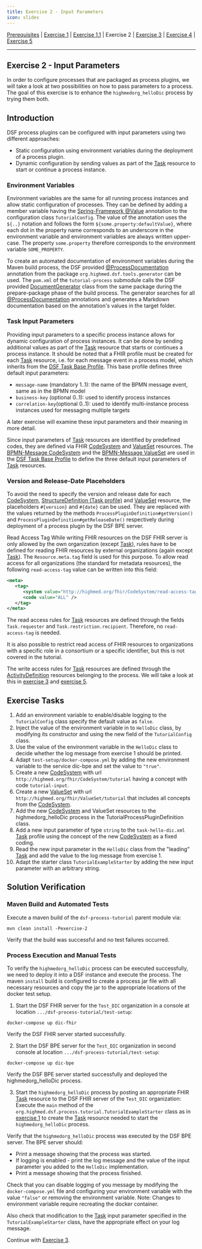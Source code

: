 ```yaml
---
title: Exercise 2 - Input Parameters
icon: slides
---
```

 [Prerequisites](prerequisites.md) | [Exercise 1](exercise1-simpleProcess.md) | [Exercise 1.1](exercise11-processDebugging.md) | Exercise 2 | [Exercise 3](exercise3-messageEvents.md) | [Exercise 4](exercise4-exclusiveGateways.md) | [Exercise 5](exercise5-eventBasedGateways.md)

---


## Exercise 2 - Input Parameters
In order to configure processes that are packaged as process plugins, we will take a look at two possibilities on how to pass parameters to a process. The goal of this exercise is to enhance the ``highmedorg_helloDic`` process by trying them both.

## Introduction
DSF process plugins can be configured with input parameters using two different approaches:

- Static configuration using environment variables during the deployment of a process plugin.
- Dynamic configuration by sending values as part of the [Task](http://hl7.org/fhir/R4/task.html) resource to start or continue a process instance.

### Environment Variables
Environment variables are the same for all running process instances and allow static configuration of processes. They can be defined by adding a member variable having the [Spring-Framework @Value](https://docs.spring.io/spring-framework/docs/current/reference/html/core.html#beans-value-annotations) annotation to the configuration class ``TutorialConfig``. The value of the annotation uses the ``${..}`` notation and follows the form ``${some.property:defaultValue}``, where each dot in the property name corresponds to an underscore in the environment variable and environment variables are always written upper-case. The property ``some.property`` therefore corresponds to the environment variable ``SOME_PROPERTY``.

To create an automated documentation of environment variables during the Maven build process, the DSF provided [@ProcessDocumentation](https://github.com/highmed/highmed-dsf/blob/main/dsf-tools/dsf-tools-documentation-generator/src/main/java/org/highmed/dsf/tools/generator/ProcessDocumentation.java) annotation from the package ``org.highmed.dsf.tools.generator`` can be used. The ``pom.xml`` of the ``tutorial-process`` submodule calls the DSF provided [DocumentGenerator](https://github.com/highmed/highmed-dsf/blob/main/dsf-tools/dsf-tools-documentation-generator/src/main/java/org/highmed/dsf/tools/generator/DocumentationGenerator.java) class from the same package during the prepare-package phase of the build process. The generator searches for all  [@ProcessDocumentation](https://github.com/highmed/highmed-dsf/blob/main/dsf-tools/dsf-tools-documentation-generator/src/main/java/org/highmed/dsf/tools/generator/ProcessDocumentation.java) annotations and generates a Markdown documentation based on the annotation's values in the target folder.

### Task Input Parameters
Providing input parameters to a specific process instance allows for dynamic configuration of process instances. It can be done by sending additional values as part of the [Task](http://hl7.org/fhir/R4/task.html) resource that starts or continues a process instance. It should be noted that a FHIR profile must be created for each [Task](http://hl7.org/fhir/R4/task.html) resource, i.e. for each message event in a process model, which inherits from the [DSF Task Base Profile](https://github.com/highmed/highmed-dsf/blob/main/dsf-fhir/dsf-fhir-validation/src/main/resources/fhir/StructureDefinition/highmed-task-base-0.5.0.xml). This base profile defines three default input parameters:

- ``message-name`` (mandatory 1..1): the name of the BPMN message event, same as in the BPMN model
- ``business-key`` (optional 0..1): used to identify process instances
- ``correlation-key``(optional 0..1): used to identify multi-instance process instances used for messaging multiple targets

A later exercise will examine these input parameters and their meaning in more detail.

Since input parameters of [Task](http://hl7.org/fhir/R4/task.html) resources are identified by predefined codes, they are defined via FHIR [CodeSystem](http://hl7.org/fhir/R4/codesystem.html) and [ValueSet](hl7.org/fhir/R4/valueset.html) resources. The [BPMN-Message CodeSystem](https://github.com/highmed/highmed-dsf/blob/main/dsf-fhir/dsf-fhir-validation/src/main/resources/fhir/CodeSystem/highmed-bpmn-message-0.5.0.xml) and the [BPMN-Message ValueSet](https://github.com/highmed/highmed-dsf/blob/main/dsf-fhir/dsf-fhir-validation/src/main/resources/fhir/ValueSet/highmed-bpmn-message-0.5.0.xml) are used in the [DSF Task Base Profile](https://github.com/highmed/highmed-dsf/blob/main/dsf-fhir/dsf-fhir-validation/src/main/resources/fhir/StructureDefinition/highmed-task-base-0.5.0.xml) to define the three default input parameters of [Task](http://hl7.org/fhir/R4/task.html) resources.

### Version and Release-Date Placeholders
To avoid the need to specify the version and release date for each [CodeSystem](http://hl7.org/fhir/R4/codesystem.html), [StructureDefinition (Task profile)](http://hl7.org/fhir/R4/structuredefinition.html) and [ValueSet](http://hl7.org/fhir/R4/valueset.html) resource, the placeholders ``#{version}`` and ``#{date}`` can be used. They are replaced with the values returned by the methods ``ProcessPluginDefinition#getVersion()`` and ``ProcessPluginDefinition#getReleaseDate()`` respectively during deployment of a process plugin by the DSF BPE server.

Read Access Tag
While writing FHIR resources on the DSF FHIR server is only allowed by the own organization (except [Task](http://hl7.org/fhir/R4/task.html)), rules have to be defined for reading FHIR resources by external organizations (again except [Task](http://hl7.org/fhir/R4/task.html)). The ``Resource.meta.tag`` field is used for this purpose. To allow read access for all organizations (the standard for metadata resources), the following ``read-access-tag`` value can be written into this field:
```xml
<meta>
   <tag>
      <system value="http://highmed.org/fhir/CodeSystem/read-access-tag" />
      <code value="ALL" />
   </tag>
</meta>
```
The read access rules for [Task](http://hl7.org/fhir/R4/task.html) resources are defined through the fields ``Task.requester`` and ``Task.restriction.recipient``. Therefore, no ``read-access-tag`` is needed.

It is also possible to restrict read access of FHIR resources to organizations with a specific role in a consortium or a specific identifier, but this is not covered in the tutorial.

The write access rules for [Task](http://hl7.org/fhir/R4/task.html) resources are defined through the [ActivityDefinition](http://hl7.org/fhir/R4/activitydefinition.html) resources belonging to the process. We will take a look at this in [exercise 3](/versions/v0.9.x/tutorial/exercise3-messageEvents.md) and [exercise 5](/versions/v0.9.x/tutorial/exercise5-eventBasedGateways.md).


## Exercise Tasks
1. Add an environment variable to enable/disable logging to the ``TutorialConfig`` class specify the default value as ``false``.
2. Inject the value of the environment variable in to ``HelloDic`` class, by modifying its constructor and using the new field of the ``TutorialConfig`` class.
3. Use the value of the environment variable in the ``HelloDic`` class to decide whether the log message from exercise 1 should be printed.
4. Adapt ``test-setup/docker-compose.yml`` by adding the new environment variable to the service dic-bpe and set the value to ``"true"``.
5. Create a new [CodeSystem](http://hl7.org/fhir/R4/codesystem.html) with url ``http://highmed.org/fhir/CodeSystem/tutorial`` having a concept with code ``tutorial-input``.
6. Create a new [ValueSet](http://hl7.org/fhir/R4/valueset.html) with url ``http://highmed.org/fhir/ValueSet/tutorial`` that includes all concepts from the [CodeSystem](http://hl7.org/fhir/R4/codesystem.html).
7. Add the new [CodeSystem](http://hl7.org/fhir/R4/codesystem.html) and ValueSet resources to the highmedorg_helloDic process in the TutorialProcessPluginDefinition class.
8. Add a new input parameter of type ``string`` to the ``task-hello-dic.xml`` [Task](http://hl7.org/fhir/R4/task.html) profile using the concept of the new [CodeSystem](http://hl7.org/fhir/R4/codesystem.html) as a fixed coding.
9. Read the new input parameter in the ``HelloDic`` class from the "leading" [Task](http://hl7.org/fhir/R4/task.html) and add the value to the log message from exercise 1.
10. Adapt the starter class ``TutorialExampleStarter`` by adding the new input parameter with an arbitrary string.


## Solution Verification
### Maven Build and Automated Tests

Execute a maven build of the ``dsf-process-tutorial`` parent module via:
```
mvn clean install -Pexercise-2
```
Verify that the build was successful and no test failures occurred.

### Process Execution and Manual Tests

To verify the ``highmedorg_helloDic`` process can be executed successfully, we need to deploy it into a DSF instance and execute the process. The maven ``install`` build is configured to create a process jar file with all necessary resources and copy the jar to the appropriate locations of the docker test setup.

1. Start the DSF FHIR server for the ``Test_DIC`` organization in a console at location ``.../dsf-process-tutorial/test-setup``:
```
docker-compose up dic-fhir
```
Verify the DSF FHIR server started successfully.

2. Start the DSF BPE server for the ``Test_DIC`` organization in second console at location ``.../dsf-process-tutorial/test-setup``:
```
docker-compose up dic-bpe
```
Verify the DSF BPE server started successfully and deployed the highmedorg_helloDic process.

3. Start the ``highmedorg_helloDic`` process by posting an appropriate FHIR [Task](http://hl7.org/fhir/R4/task.html) resource to the DSF FHIR server of the ``Test_DIC`` organization: Execute the ``main`` method of the ``org.highmed.dsf.process.tutorial.TutorialExampleStarter`` class as in [exercise 1](/versions/v0.9.x/tutorial/exercise1-simpleProcess.md) to create the [Task](http://hl7.org/fhir/R4/task.html) resource needed to start the ``highmedorg_helloDic`` process.

Verify that the ``highmedorg_helloDic`` process was executed by the DSF BPE server. The BPE server should:
- Print a message showing that the process was started.
- If logging is enabled - print the log message and the value of the input parameter you added to the ``HelloDic`` implementation.
- Print a message showing that the process finished.

Check that you can disable logging of you message by modifying the ``docker-compose.yml`` file and configuring your environment variable with the value ``"false"`` or removing the environment variable.
Note: Changes to environment variable require recreating the docker container.

Also check that modification to the [Task](http://hl7.org/fhir/R4/task.html) input parameter specified in the ``TutorialExampleStarter`` class, have the appropriate effect on your log message.


Continue with [Exercise 3](exercise3-messageEvents.md).